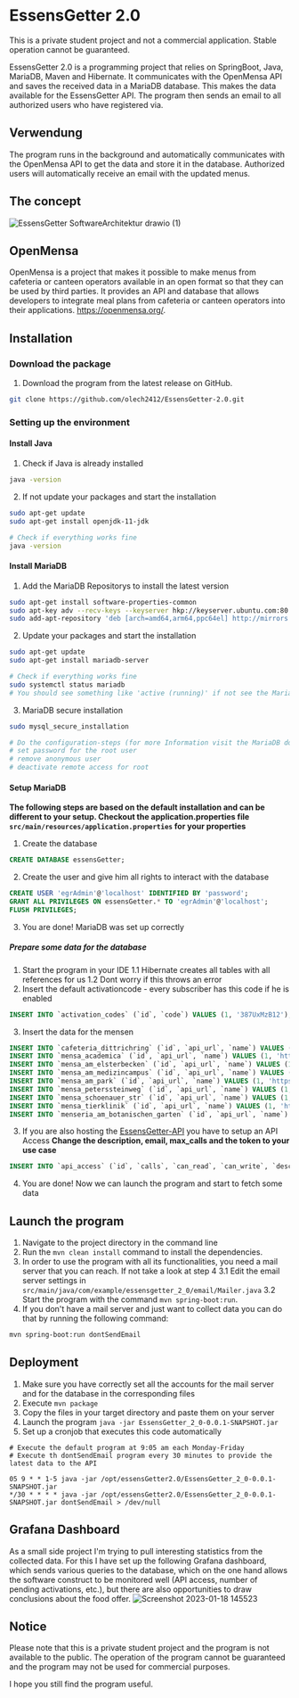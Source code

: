 # EssensGetter 2.0

This is a private student project and not a commercial application. Stable operation cannot be guaranteed.

EssensGetter 2.0 is a programming project that relies on SpringBoot, Java, MariaDB, Maven and Hibernate. It communicates with the OpenMensa API and saves the received data in a MariaDB database. This makes the data available for the EssensGetter API. The program then sends an email to all authorized users who have registered via.

## Verwendung

The program runs in the background and automatically communicates with the OpenMensa API to get the data and store it in the database. Authorized users will automatically receive an email with the updated menus.

## The concept
![EssensGetter SoftwareArchitektur drawio (1)](https://user-images.githubusercontent.com/76694468/212769942-63c4dd74-2664-4111-9736-429c27f669c5.png)


## OpenMensa
OpenMensa is a project that makes it possible to make menus from cafeteria or canteen operators available in an open format so that they can be used by third parties. It provides an API and database that allows developers to integrate meal plans from cafeteria or canteen operators into their applications. https://openmensa.org/.

## Installation

### Download the package
1. Download the program from the latest release on GitHub.
```bash
git clone https://github.com/olech2412/EssensGetter-2.0.git
```

### Setting up the environment

#### Install Java
1. Check if Java is already installed
```bash
java -version
```
2. If not update your packages and start the installation
```bash
sudo apt-get update
sudo apt-get install openjdk-11-jdk

# Check if everything works fine
java -version
```

#### Install MariaDB
1. Add the MariaDB Repositorys to install the latest version
```bash
sudo apt-get install software-properties-common
sudo apt-key adv --recv-keys --keyserver hkp://keyserver.ubuntu.com:80 0xF1656F24C74CD1D8
sudo add-apt-repository 'deb [arch=amd64,arm64,ppc64el] http://mirrors.accretive-networks.net/mariadb/repo/10.5/ubuntu bionic main'
```

2. Update your packages and start the installation
```bash
sudo apt-get update
sudo apt-get install mariadb-server

# Check if everything works fine
sudo systemctl status mariadb
# You should see something like 'active (running)' if not see the MariaDB documentation
```

3. MariaDB secure installation
```bash
sudo mysql_secure_installation

# Do the configuration-steps (for more Information visit the MariaDB documentation
# set password for the root user
# remove anonymous user
# deactivate remote access for root
```

#### Setup MariaDB
**The following steps are based on the default installation and can be different to your setup. Checkout the application.properties file `src/main/resources/application.properties` for your properties**
1. Create the database
```sql
CREATE DATABASE essensGetter;
```
2. Create the user and give him all rights to interact with the database
```sql
CREATE USER 'egrAdmin'@'localhost' IDENTIFIED BY 'password';
GRANT ALL PRIVILEGES ON essensGetter.* TO 'egrAdmin'@'localhost';
FLUSH PRIVILEGES;
```
3. You are done! MariaDB was set up correctly

##### Prepare some data for the database
1. Start the program in your IDE
1.1 Hibernate creates all tables with all references for us
1.2 Dont worry if this throws an error
2. Insert the default activationcode - every subscriber has this code if he is enabled
```sql
INSERT INTO `activation_codes` (`id`, `code`) VALUES (1, '387UxMzB12');
```
3. Insert the data for the mensen
```sql
INSERT INTO `cafeteria_dittrichring` (`id`, `api_url`, `name`) VALUES (1, 'https://openmensa.org/api/v2/canteens/70/meals', 'Cafeteria Dittrichring');
INSERT INTO `mensa_academica` (`id`, `api_url`, `name`) VALUES (1, 'https://openmensa.org/api/v2/canteens/64/meals', 'Mensa Academica');
INSERT INTO `mensa_am_elsterbecken` (`id`, `api_url`, `name`) VALUES (1, 'https://openmensa.org/api/v2/canteens/65/meals', 'Mensa am Elsterbecken');
INSERT INTO `mensa_am_medizincampus` (`id`, `api_url`, `name`) VALUES (1, 'https://openmensa.org/api/v2/canteens/67/meals', 'Mensa am Medizincampus');
INSERT INTO `mensa_am_park` (`id`, `api_url`, `name`) VALUES (1, 'https://openmensa.org/api/v2/canteens/63/meals', 'Mensa am Park');
INSERT INTO `mensa_peterssteinweg` (`id`, `api_url`, `name`) VALUES (1, 'https://openmensa.org/api/v2/canteens/68/meals', 'Mensa Peterssteinweg');
INSERT INTO `mensa_schoenauer_str` (`id`, `api_url`, `name`) VALUES (1, 'https://openmensa.org/api/v2/canteens/69/meals', 'Mensa/Cafeteria Schönauer Straße');
INSERT INTO `mensa_tierklinik` (`id`, `api_url`, `name`) VALUES (1, 'https://openmensa.org/api/v2/canteens/66/meals', 'Mensa Tierklinik');
INSERT INTO `menseria_am_botanischen_garten` (`id`, `api_url`, `name`) VALUES (1, 'https://openmensa.org/api/v2/canteens/72/meals', 'Menseria am Botanischen Garten');
```
3. If you are also hosting the [EssensGetter-API](https://github.com/olech2412/EssensGetter-API) you have to setup an API Access
**Change the description, email, max_calls and the token to your use case**
```sql
INSERT INTO `api_access` (`id`, `calls`, `can_read`, `can_write`, `description`, `email`, `enabled`, `last_call`, `max_calls`, `token`) VALUES (1, 0, b'1', b'1', 'Your description', 'contact', b'1', '2023-02-07 10:55:34', 999999999999999, '8PLUv50emD7jBakyy9U4');
```
4. You are done! Now we can launch the program and start to fetch some data

## Launch the program
1. Navigate to the project directory in the command line
2. Run the `mvn clean install` command to install the dependencies.
3. In order to use the program with all its functionalities, you need a mail server that you can reach. If not take a look at step 4
3.1 Edit the email server settings in `src/main/java/com/example/essensgetter_2_0/email/Mailer.java`
3.2 Start the program with the command `mvn spring-boot:run`.
4. If you don't have a mail server and just want to collect data you can do that by running the following command:
```bash
mvn spring-boot:run dontSendEmail
```

## Deployment
1. Make sure you have correctly set all the accounts for the mail server and for the database in the corresponding files
2. Execute `mvn package`
3. Copy the files in your target directory and paste them on your server
4. Launch the program `java -jar EssensGetter_2_0-0.0.1-SNAPSHOT.jar`
5. Set up a cronjob that executes this code automatically
```cron
# Execute the default program at 9:05 am each Monday-Friday
# Execute th dontSendEmail program every 30 minutes to provide the latest data to the API

05 9 * * 1-5 java -jar /opt/essensGetter2.0/EssensGetter_2_0-0.0.1-SNAPSHOT.jar
*/30 * * * * java -jar /opt/essensGetter2.0/EssensGetter_2_0-0.0.1-SNAPSHOT.jar dontSendEmail > /dev/null
```

## Grafana Dashboard
As a small side project I'm trying to pull interesting statistics from the collected data. For this I have set up the following Grafana dashboard, which sends various queries to the database, which on the one hand allows the software construct to be monitored well (API access, number of pending activations, etc.), but there are also opportunities to draw conclusions about the food offer.
![Screenshot 2023-01-18 145523](https://user-images.githubusercontent.com/76694468/213191027-28390bcf-e5a5-4ed3-b321-e19dc6508378.png)


## Notice

Please note that this is a private student project and the program is not available to the public. The operation of the program cannot be guaranteed and the program may not be used for commercial purposes.

I hope you still find the program useful.
